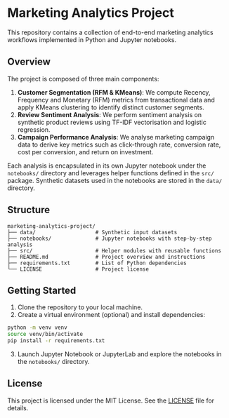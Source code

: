 # Marketing Analytics Project

This repository contains a collection of end-to-end marketing analytics workflows implemented in Python and Jupyter notebooks.

## Overview

The project is composed of three main components:

1. **Customer Segmentation (RFM & KMeans)**: We compute Recency, Frequency and Monetary (RFM) metrics from transactional data and apply KMeans clustering to identify distinct customer segments.
2. **Review Sentiment Analysis**: We perform sentiment analysis on synthetic product reviews using TF-IDF vectorisation and logistic regression.
3. **Campaign Performance Analysis**: We analyse marketing campaign data to derive key metrics such as click-through rate, conversion rate, cost per conversion, and return on investment.

Each analysis is encapsulated in its own Jupyter notebook under the `notebooks/` directory and leverages helper functions defined in the `src/` package. Synthetic datasets used in the notebooks are stored in the `data/` directory.

## Structure

```
marketing-analytics-project/
├── data/                   # Synthetic input datasets
├── notebooks/              # Jupyter notebooks with step-by-step analysis
├── src/                    # Helper modules with reusable functions
├── README.md               # Project overview and instructions
├── requirements.txt        # List of Python dependencies
└── LICENSE                 # Project license
```

## Getting Started

1. Clone the repository to your local machine.
2. Create a virtual environment (optional) and install dependencies:
```bash
python -m venv venv
source venv/bin/activate
pip install -r requirements.txt
```
3. Launch Jupyter Notebook or JupyterLab and explore the notebooks in the `notebooks/` directory.

## License

This project is licensed under the MIT License. See the [LICENSE](LICENSE) file for details.
